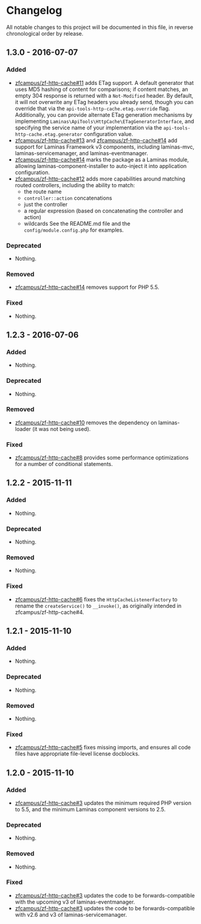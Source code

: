 # Changelog

All notable changes to this project will be documented in this file, in reverse chronological order by release.

## 1.3.0 - 2016-07-07

### Added

- [zfcampus/zf-http-cache#11](https://github.com/zfcampus/zf-http-cache/pull/11) adds ETag support.
  A default generator that uses MD5 hashing of content for comparisons; if
  content matches, an empty 304 response is returned with a `Not-Modified`
  header. By default, it will not overwrite any ETag headers you already send,
  though you can override that via the `api-tools-http-cache.etag.override` flag.
  Additionally, you can provide alternate ETag generation mechanisms by
  implementing `Laminas\ApiTools\HttpCache\ETagGeneratorInterface`, and specifying the service
  name of your implementation via the `api-tools-http-cache.etag.generator`
  configuration value.
- [zfcampus/zf-http-cache#13](https://github.com/zfcampus/zf-http-cache/pull/13) and
  [zfcampus/zf-http-cache#14](https://github.com/zfcampus/zf-http-cache/pull/14) add support for Laminas
  Framework v3 components, including laminas-mvc, laminas-servicemanager, and
  laminas-eventmanager.
- [zfcampus/zf-http-cache#14](https://github.com/zfcampus/zf-http-cache/pull/14) marks the package as
  a Laminas module, allowing laminas-component-installer to auto-inject it into
  application configuration.
- [zfcampus/zf-http-cache#12](https://github.com/zfcampus/zf-http-cache/pull/12) adds more
  capabilities around matching routed controllers, including the ability to
  match:
  - the route name
  - `controller::action` concatenations
  - just the controller
  - a regular expression (based on concatenating the controller and action)
  - wildcards
  See the README.md file and the `config/module.config.php` for examples.

### Deprecated

- Nothing.

### Removed

- [zfcampus/zf-http-cache#14](https://github.com/zfcampus/zf-http-cache/pull/14) removes support for
  PHP 5.5.

### Fixed

- Nothing.

## 1.2.3 - 2016-07-06

### Added

- Nothing.

### Deprecated

- Nothing.

### Removed

- [zfcampus/zf-http-cache#10](https://github.com/zfcampus/zf-http-cache/pull/10) removes the
  dependency on laminas-loader (it was not being used).

### Fixed

- [zfcampus/zf-http-cache#8](https://github.com/zfcampus/zf-http-cache/pull/8) provides some
  performance optimizations for a number of conditional statements.

## 1.2.2 - 2015-11-11

### Added

- Nothing.

### Deprecated

- Nothing.

### Removed

- Nothing.

### Fixed

- [zfcampus/zf-http-cache#6](https://github.com/zfcampus/zf-http-cache/pull/6) fixes the
  `HttpCacheListenerFactory` to rename the `createService()` to `__invoke()`,
  as originally intended in zfcampus/zf-http-cache#4.

## 1.2.1 - 2015-11-10

### Added

- Nothing.

### Deprecated

- Nothing.

### Removed

- Nothing.

### Fixed

- [zfcampus/zf-http-cache#5](https://github.com/zfcampus/zf-http-cache/pull/5) fixes missing imports,
  and ensures all code files have appropriate file-level license docblocks.

## 1.2.0 - 2015-11-10

### Added

- [zfcampus/zf-http-cache#3](https://github.com/zfcampus/zf-http-cache/pull/3) updates the minimum
  required PHP version to 5.5, and the minimum Laminas component versions to 2.5.

### Deprecated

- Nothing.

### Removed

- Nothing.

### Fixed

- [zfcampus/zf-http-cache#3](https://github.com/zfcampus/zf-http-cache/pull/3) updates the code to
  be forwards-compatible with the upcoming v3 of laminas-eventmanager.
- [zfcampus/zf-http-cache#3](https://github.com/zfcampus/zf-http-cache/pull/3) updates the code to
  be forwards-compatible with v2.6 and v3 of laminas-servicemanager.
